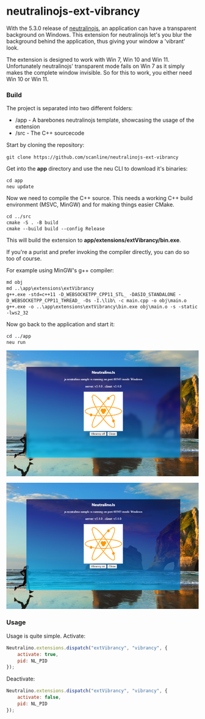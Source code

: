 # neutralinojs-ext-vibrancy

With the 5.3.0 release of [neutralinojs](https://neutralino.js.org/), an application can have a transparent background on Windows. This extension for neutralinojs let's you blur the background behind the application, thus giving your window a 'vibrant' look.

The extension is designed to work with Win 7, Win 10 and Win 11. Unfortunately neutralinojs' transparent mode fails on Win 7 as it simply makes the complete window invisible. So for this to work, you either need Win 10 or Win 11.

### Build

The project is separated into two different folders:
- /app	- A barebones neutralinojs template, showcasing the usage of the extension
- /src	- The C++ sourcecode

Start by cloning the repository:

`git clone https://github.com/scanline/neutralinojs-ext-vibrancy`

Get into the **app** directory and use the neu CLI to download it's binaries:
```batchfile
cd app
neu update
```
Now we need to compile the C++ source. This needs a working C++ build environment (MSVC, MinGW) and for making things easier CMake.
```batchfile
cd ../src
cmake -S . -B build
cmake --build build --config Release
```
This will build the extension to **app/extensions/extVibrancy/bin.exe**.

If you're a purist and prefer invoking the compiler directly, you can do so too of course.

For example using MinGW's g++ compiler:
```batchfile
md obj
md ..\app\extensions\extVibrancy
g++.exe -std=c++11 -D_WEBSOCKETPP_CPP11_STL_ -DASIO_STANDALONE -D_WEBSOCKETPP_CPP11_THREAD_ -Os -I.\lib\ -c main.cpp -o obj\main.o
g++.exe -o ..\app\extensions\extVibrancy\bin.exe obj\main.o -s -static -lws2_32
```
Now go back to the application and start it:
```batchfile
cd ../app
neu run
```
<kbd> <img src="images/vibrancyOn.png" /> </kbd>

<kbd> <img src="images/vibrancyOff.png" /> </kbd>

### Usage

Usage is quite simple. Activate:

```javascript
Neutralino.extensions.dispatch("extVibrancy", "vibrancy", {
	activate: true,
	pid: NL_PID
});
```

Deactivate:

```javascript
Neutralino.extensions.dispatch("extVibrancy", "vibrancy", {
	activate: false,
	pid: NL_PID
});
```
